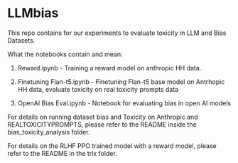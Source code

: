 # LLMbias

This repo contains for our experiments to evaluate toxicity in LLM and Bias Datasets.

What the notebooks contain and mean:

1. Reward.ipynb - Training a reward model on anthropic HH data. 

2. Finetuning Flan-t5.ipynb - Finetuning Flan-t5 base model on Antrhopic HH data, evaluate toxicity on real toxicity prompts data

3. OpenAI Bias Eval.ipynb - Notebook for evaluating bias in open AI models

For details on running dataset bias and Toxicity on Anthropic and REALTOXICITYPROMPTS, please refer to the README inside the bias_toxicity_analysis folder. 

For details on the RLHF PPO trained model with a reward model, please refer to the README in the trlx folder.
